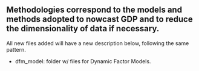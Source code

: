 ## Methodologies correspond to the models and methods adopted to nowcast GDP and to reduce the dimensionality of data if necessary. 

All new files added will have a new description below, following the same pattern.

- dfm_model: folder w/ files for Dynamic Factor Models.
